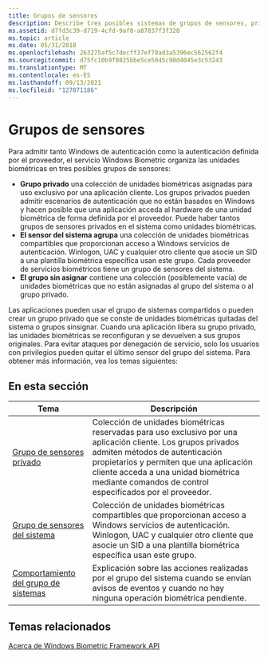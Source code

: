 ```yaml
---
title: Grupos de sensores
description: Describe tres posibles sistemas de grupos de sensores, privados y sin firma.
ms.assetid: d7fd3c39-d719-4cfd-9af0-a87837f3f328
ms.topic: article
ms.date: 05/31/2018
ms.openlocfilehash: 263275af5c7decff37ef70ad3a5396ec562562f4
ms.sourcegitcommit: d75fc10b9f0825bbe5ce5045c90d4045e3c53243
ms.translationtype: MT
ms.contentlocale: es-ES
ms.lasthandoff: 09/13/2021
ms.locfileid: "127071186"
---
```

# <a name="sensor-pools"></a>Grupos de sensores

Para admitir tanto Windows de autenticación como la autenticación definida por el proveedor, el servicio Windows Biometric organiza las unidades biométricas en tres posibles grupos de sensores:

-   **Grupo privado** una colección de unidades biométricas asignadas para uso exclusivo por una aplicación cliente. Los grupos privados pueden admitir escenarios de autenticación que no están basados en Windows y hacen posible que una aplicación acceda al hardware de una unidad biométrica de forma definida por el proveedor. Puede haber tantos grupos de sensores privados en el sistema como unidades biométricas.
-   **El sensor del sistema agrupa** una colección de unidades biométricas compartibles que proporcionan acceso a Windows servicios de autenticación. Winlogon, UAC y cualquier otro cliente que asocie un SID a una plantilla biométrica específica usan este grupo. Cada proveedor de servicios biométricos tiene un grupo de sensores del sistema.
-   **El grupo sin asignar** contiene una colección (posiblemente vacía) de unidades biométricas que no están asignadas al grupo del sistema o al grupo privado.

Las aplicaciones pueden usar el grupo de sistemas compartidos o pueden crear un grupo privado que se conste de unidades biométricas quitadas del sistema o grupos sinsignar. Cuando una aplicación libera su grupo privado, las unidades biométricas se reconfiguran y se devuelven a sus grupos originales. Para evitar ataques por denegación de servicio, solo los usuarios con privilegios pueden quitar el último sensor del grupo del sistema. Para obtener más información, vea los temas siguientes:

## <a name="in-this-section"></a>En esta sección



| Tema                                                       | Descripción                                                                                                                                                                                                                                                    |
|-------------------------------------------------------------|----------------------------------------------------------------------------------------------------------------------------------------------------------------------------------------------------------------------------------------------------------------|
| [Grupo de sensores privado](private-sensor-pool.md)<br/>   | Colección de unidades biométricas reservadas para uso exclusivo por una aplicación cliente. Los grupos privados admiten métodos de autenticación propietarios y permiten que una aplicación cliente acceda a una unidad biométrica mediante comandos de control especificados por el proveedor.<br/> |
| [Grupo de sensores del sistema](system-sensor-pool.md)<br/>     | Colección de unidades biométricas compartibles que proporcionan acceso a Windows servicios de autenticación. Winlogon, UAC y cualquier otro cliente que asocie un SID a una plantilla biométrica específica usan este grupo.<br/>                                 |
| [Comportamiento del grupo de sistemas](system-pool-behavior.md)<br/> | Explicación sobre las acciones realizadas por el grupo del sistema cuando se envían avisos de eventos y cuando no hay ninguna operación biométrica pendiente.<br/>                                                                                                                     |



 

## <a name="related-topics"></a>Temas relacionados

<dl> <dt>

[Acerca de Windows Biometric Framework API](./biometric-service-api-portal.md)
</dt> </dl>

 


